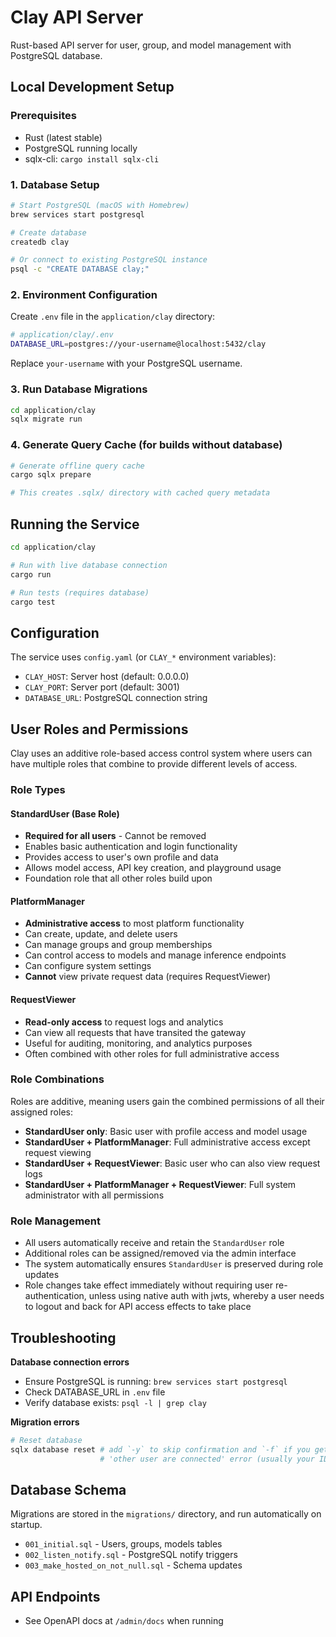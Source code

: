 # Clay API Server

Rust-based API server for user, group, and model management with PostgreSQL database.

## Local Development Setup

### Prerequisites

- Rust (latest stable)
- PostgreSQL running locally
- sqlx-cli: `cargo install sqlx-cli`

### 1. Database Setup

```bash
# Start PostgreSQL (macOS with Homebrew)
brew services start postgresql

# Create database
createdb clay

# Or connect to existing PostgreSQL instance
psql -c "CREATE DATABASE clay;"
```

### 2. Environment Configuration

Create `.env` file in the `application/clay` directory:

```bash
# application/clay/.env
DATABASE_URL=postgres://your-username@localhost:5432/clay
```

Replace `your-username` with your PostgreSQL username.

### 3. Run Database Migrations

```bash
cd application/clay
sqlx migrate run
```

### 4. Generate Query Cache (for builds without database)

```bash
# Generate offline query cache
cargo sqlx prepare

# This creates .sqlx/ directory with cached query metadata
```

## Running the Service

```bash
cd application/clay

# Run with live database connection
cargo run

# Run tests (requires database)
cargo test
```

## Configuration

The service uses `config.yaml` (or `CLAY_*` environment variables):

- `CLAY_HOST`: Server host (default: 0.0.0.0)
- `CLAY_PORT`: Server port (default: 3001)
- `DATABASE_URL`: PostgreSQL connection string

## User Roles and Permissions

Clay uses an additive role-based access control system where users can have multiple roles that combine to provide different levels of access.

### Role Types

#### StandardUser (Base Role)
- **Required for all users** - Cannot be removed
- Enables basic authentication and login functionality
- Provides access to user's own profile and data
- Allows model access, API key creation, and playground usage
- Foundation role that all other roles build upon

#### PlatformManager
- **Administrative access** to most platform functionality
- Can create, update, and delete users
- Can manage groups and group memberships
- Can control access to models and manage inference endpoints
- Can configure system settings
- **Cannot** view private request data (requires RequestViewer)

#### RequestViewer
- **Read-only access** to request logs and analytics
- Can view all requests that have transited the gateway
- Useful for auditing, monitoring, and analytics purposes
- Often combined with other roles for full administrative access

### Role Combinations

Roles are additive, meaning users gain the combined permissions of all their assigned roles:

- **StandardUser only**: Basic user with profile access and model usage
- **StandardUser + PlatformManager**: Full administrative access except request viewing
- **StandardUser + RequestViewer**: Basic user who can also view request logs
- **StandardUser + PlatformManager + RequestViewer**: Full system administrator with all permissions

### Role Management

- All users automatically receive and retain the `StandardUser` role
- Additional roles can be assigned/removed via the admin interface
- The system automatically ensures `StandardUser` is preserved during role updates
- Role changes take effect immediately without requiring user re-authentication, unless using native auth with jwts, whereby a user needs to logout and back for API access effects to take place

## Troubleshooting

**Database connection errors**

- Ensure PostgreSQL is running: `brew services start postgresql`
- Check DATABASE_URL in `.env` file
- Verify database exists: `psql -l | grep clay`

**Migration errors**

```bash
# Reset database
sqlx database reset # add `-y` to skip confirmation and `-f` if you get a
                    # 'other user are connected' error (usually your IDE is also connected)
```

## Database Schema

Migrations are stored in the `migrations/` directory, and run automatically on startup.

- `001_initial.sql` - Users, groups, models tables
- `002_listen_notify.sql` - PostgreSQL notify triggers
- `003_make_hosted_on_not_null.sql` - Schema updates

## API Endpoints

- See OpenAPI docs at `/admin/docs` when running
